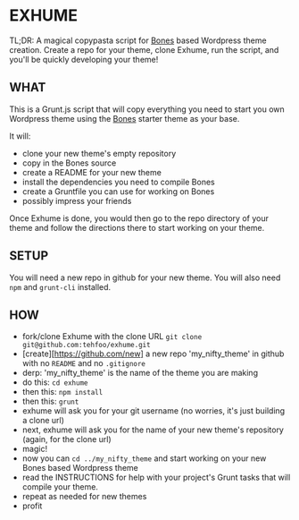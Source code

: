 EXHUME  
==========
TL;DR: A magical copypasta script for [Bones][bones_link] based Wordpress theme creation.  Create a repo for your theme, clone Exhume, run the script, and you'll be quickly developing your theme!

## WHAT

This is a Grunt.js script that will copy everything you need to start you own Wordpress theme using the [Bones][bones_link] starter theme as your base.

It will:  
- clone your new theme's empty repository
- copy in the Bones source
- create a README for your new theme
- install the dependencies you need to compile Bones
- create a Gruntfile you can use for working on Bones
- possibly impress your friends

Once Exhume is done, you would then go to the repo directory of your theme and follow the directions there to start working on your theme.

## SETUP
You will need a new repo in github for your new theme.  You will also need `npm` and `grunt-cli` installed.

## HOW
- fork/clone Exhume with the clone URL `git clone git@github.com:tehfoo/exhume.git`
- [create][https://github.com/new] a new repo 'my_nifty_theme' in github with no `README` and no `.gitignore`
- derp: 'my_nifty_theme' is the name of the theme you are making 
- do this: `cd exhume`
- then this: `npm install`
- then this: `grunt`
- exhume will ask you for your git username (no worries, it's just building a clone url)
- next, exhume will ask you for the name of your new theme's repository (again, for the clone url)
- magic!
- now you can `cd ../my_nifty_theme` and start working on your new Bones based Wordpress theme
- read the INSTRUCTIONS for help with your project's Grunt tasks that will compile your theme.
- repeat as needed for new themes
- profit

[bones_link]: https://github.com/eddiemachado/bones
